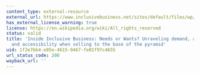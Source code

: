 ```yaml
---
content_type: external-resource
external_url: https://www.inclusivebusiness.net/sites/default/files/wp/InsiderNeedsorwantsAug2013.pdf
has_external_license_warning: true
license: https://en.wikipedia.org/wiki/All_rights_reserved
status: valid
title: 'Inside Inclusive Business: Needs or Wants? Unraveling demand, affordability
  and accessibility when selling to the base of the pyramid'
uid: 1f2e7bb4-e85e-4615-9467-fe01f97c4655
url_status_code: 200
wayback_url: ''
---
```


